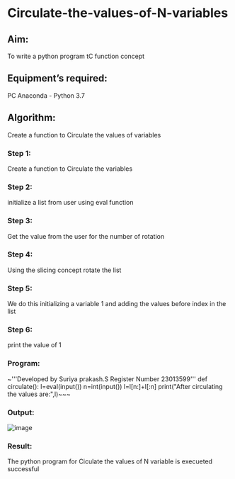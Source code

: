# Circulate-the-values-of-N-variables
## Aim:
To write a python program tC function concept
## Equipment’s required:
PC
Anaconda - Python 3.7
## Algorithm: 
Create a function to Circulate the values of variables
### Step 1:
Create a function to Circulate the variables
### Step 2:
initialize a list from user using eval function
### Step 3: 
Get the value from the user for the number of rotation
### Step 4: 
Using the slicing concept rotate the list
### Step 5: 
We do this initializing a variable 1 and adding the values
before index in the list
### Step 6:
print the value of 1
### Program:
~'''Developed by Suriya prakash.S 
Register Number 23013599'''
def circulate():
l=eval(input())
n=int(input())
l=l[n:]+l[:n]
print("After circulating the values are:",l)~~~

### Output:
   ![image](https://github.com/arulsuriyalokeshy/Circulate-the-values-of-N-variables/assets/149130151/01326169-5f32-4547-a5cb-1c3397edb58b)
### Result:
The python program for Ciculate the values of N variable is execueted successful



